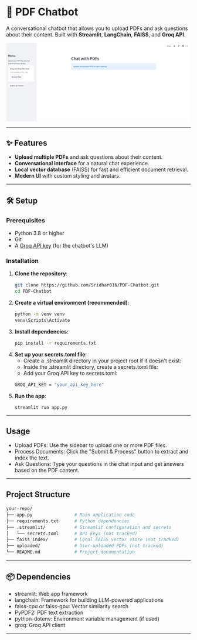 # 📄 PDF Chatbot

A conversational chatbot that allows you to upload PDFs and ask questions about their content. Built with **Streamlit**, **LangChain**, **FAISS**, and **Groq API**.

![PDF Chatbot Screenshot](Images/Screenshot.png)

---

## ✨ Features
- **Upload multiple PDFs** and ask questions about their content.
- **Conversational interface** for a natural chat experience.
- **Local vector database** (FAISS) for fast and efficient document retrieval.
- **Modern UI** with custom styling and avatars.

---

## 🛠️ Setup

### Prerequisites
- Python 3.8 or higher
- Git
- A [Groq API key](https://groq.com/) (for the chatbot's LLM)

### Installation
1. **Clone the repository**:
   ```bash
   git clone https://github.com/Sridhar016/PDF-Chatbot.git
   cd PDF-Chatbot
2. **Create a virtual environment (recommended)**:
   ```bash
   python -m venv venv
   venv\Scripts\Activate
   ```
3. **Install dependencies**:
   ```bash
   pip install -r requirements.txt
   ```
4. **Set up your secrets.toml file**:
   - Create a .streamlit directory in your project root if it doesn't exist:
   - Inside the .streamlit directory, create a secrets.toml file:
   - Add your Groq API key to secrets.toml:
   ```bash
   GROQ_API_KEY = "your_api_key_here"
   ```
6. **Run the app**:
   ```bash
   streamlit run app.py
   ```
---
## Usage
- Upload PDFs: Use the sidebar to upload one or more PDF files.
- Process Documents: Click the "Submit & Process" button to extract and index the text.
- Ask Questions: Type your questions in the chat input and get answers based on the PDF content.
---
## Project Structure
```bash
your-repo/
├── app.py                # Main application code
├── requirements.txt      # Python dependencies
├── .streamlit/           # Streamlit configuration and secrets
│   └── secrets.toml      # API keys (not tracked)
├── faiss_index/          # Local FAISS vector store (not tracked)
├── uploaded/             # User-uploaded PDFs (not tracked)
└── README.md             # Project documentation
```
---
## 📦 Dependencies
- streamlit: Web app framework
- langchain: Framework for building LLM-powered applications
- faiss-cpu or faiss-gpu: Vector similarity search
- PyPDF2: PDF text extraction
- python-dotenv: Environment variable management (if used)
- groq: Groq API client

---


